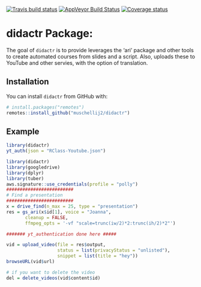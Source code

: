 
[![Travis build
status](https://travis-ci.com/muschellij2/didactr.svg?branch=master)](https://travis-ci.com/muschellij2/didactr)
[![AppVeyor Build
Status](https://ci.appveyor.com/api/projects/status/github/muschellij2/didactr?branch=master&svg=true)](https://ci.appveyor.com/project/muschellij2/didactr)
[![Coverage
status](https://coveralls.io/repos/github/muschellij2/didactr/badge.svg?branch=master)](https://coveralls.io/r/muschellij2/didactr?branch=master)
<!-- README.md is generated from README.Rmd. Please edit that file -->

# didactr Package:

The goal of `didactr` is to provide leverages the ‘ari’ package and
other tools to create automated courses from slides and a script. Also,
uploads these to YouTube and other servies, with the option of
translation.

## Installation

You can install `didactr` from GitHub with:

``` r
# install.packages("remotes")
remotes::install_github("muschellij2/didactr")
```

## Example

``` r
library(didactr)
yt_auth(json = "RClass-Youtube.json")
```

``` r
library(didactr)
library(googledrive)
library(dplyr)
library(tuber)
aws.signature::use_credentials(profile = "polly")
#########################
# Find a presentation
#########################
x = drive_find(n_max = 25, type = "presentation")
res = gs_ari(x$id[1], voice = "Joanna", 
       cleanup = FALSE,
       ffmpeg_opts = '-vf "scale=trunc(iw/2)*2:trunc(ih/2)*2"')

####### yt_authentication done here #####

vid = upload_video(file = res$output, 
                   status = list(privacyStatus = "unlisted"),
                   snippet = list(title = "hey"))
browseURL(vid$url)

# if you want to delete the video
del = delete_videos(vid$content$id)
```
